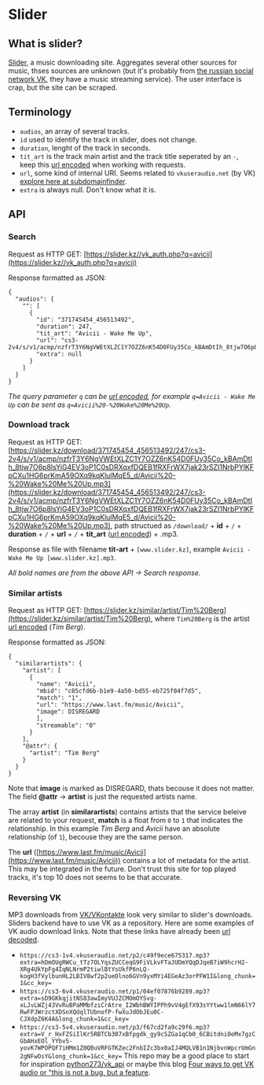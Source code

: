 # Slider

## What is slider?
[Slider](https://slider.kz), a music downloading site. Aggregates several other sources for music, thses sources are unknown (but it's probably from [the russian social network VK](https://vk.com/), they have a music streaming service). The user interface is crap, but the site can be scraped.

## Terminology
* `audios`, an array of several tracks.
* `id` used to identify the track in slider, does not change.
* `duration`, lenght of the track in seconds.
* `tit_art` is the track main artist and the track title seperated by an `-`, keep this [url encoded](https://www.urlencoder.org/) when working with requests.
* `url`, some kind of internal URI. Seems related to `vkuseraudio.net` (by VK) [explore here at subdomainfinder](https://subdomainfinder.c99.nl/scans/2020-08-27/vkuseraudio.net).
* `extra` is always null. Don't know what it is.

## API
### Search
Request as HTTP GET: [https://slider.kz//vk_auth.php?q=avicii](https://slider.kz//vk_auth.php?q=avicii)

Response formatted as JSON:
```
{
  "audios": {
    "": [
      {
        "id": "371745454_456513492",
        "duration": 247,
        "tit_art": "Avicii - Wake Me Up",
        "url": "cs3-2v4/s/v1/acmp/nzfrT3Y6NgVWEtXLZC1Y7OZZ6nK54D0FUy35Co_kBAmDtIh_8tjw7O6p8IsYiG4EV3oP1C0sDRXqxfDQEB1fRXFrWX7jak23rSZI1NrbPYlKFpCXu1HG6prKmA59OXq9kqKlulMqE5_d",
        "extra": null
      }
    ]
  }
}
```
*The query parameter `q` can be [url encoded](https://www.urlencoder.org/), for example `q=Avicii - Wake Me Up` can be sent as `q=Avicii%20-%20Wake%20Me%20Up`.*

### Download track
Request as HTTP GET: [https://slider.kz/download/371745454_456513492/247/cs3-2v4/s/v1/acmp/nzfrT3Y6NgVWEtXLZC1Y7OZZ6nK54D0FUy35Co_kBAmDtIh_8tjw7O6p8IsYiG4EV3oP1C0sDRXqxfDQEB1fRXFrWX7jak23rSZI1NrbPYlKFpCXu1HG6prKmA59OXq9kqKlulMqE5_d/Avicii%20-%20Wake%20Me%20Up.mp3](https://slider.kz/download/371745454_456513492/247/cs3-2v4/s/v1/acmp/nzfrT3Y6NgVWEtXLZC1Y7OZZ6nK54D0FUy35Co_kBAmDtIh_8tjw7O6p8IsYiG4EV3oP1C0sDRXqxfDQEB1fRXFrWX7jak23rSZI1NrbPYlKFpCXu1HG6prKmA59OXq9kqKlulMqE5_d/Avicii%20-%20Wake%20Me%20Up.mp3), path structued as `/download/` + **id** + `/` + **duration** + `/` + **url** + `/` + **tit_art** ([url encoded](https://www.urlencoder.org/)) + .mp3.

Response as file with filename **tit-art** + `[www.slider.kz]`, example `Avicii - Wake Me Up [www.slider.kz].mp3`.

*All bold names are from the above API -> Search response.*

### Similar artists
Request as HTTP GET: [https://slider.kz/similar/artist/Tim%20Berg](https://slider.kz/similar/artist/Tim%20Berg), where `Tim%20Berg` is the artist [url encoded](https://www.urlencoder.org/) (*Tim Berg*).

Response formatted as JSON:
```
{
  "similarartists": {
    "artist": [
      {
        "name": "Avicii",
        "mbid": "c85cfd6b-b1e9-4a50-bd55-eb725f04f7d5",
        "match": "1",
        "url": "https://www.last.fm/music/Avicii",
        "image": DISREGARD
        ],
        "streamable": "0"
      }
    ],
    "@attr": {
      "artist": "Tim Berg"
    }
  }
}
```
Note that **image** is marked as DISREGARD, thats becouse it does not matter. The field **@attr** -> **artist** is just the requested artists name.

The array **artist** (in **similarartists**) contains artists that the service beleive are related to your request, **match** is a float from `0` to `1` that indicates the relationship. In this example *Tim Berg* and *Avicii* have an absolute relationship (of `1`), becouse they are the same person.

The **url** ([https://www.last.fm/music/Avicii](https://www.last.fm/music/Avicii)) contains a lot of metadata for the artist. This may be integrated in the future. Don't trust this site for top played tracks, it's top 10 does not seems to be that accurate.

### Reversing VK
MP3 downloads from [VK/VKontakte](https://en.wikipedia.org/wiki/VK_(service)) look very similar to slider's downloads. Sliders backend have to use VK as a repository. Here are some examples of VK audio download links. Note that these links have already been [url decoded](https://www.urldecoder.org/).
- `https://cs3-1v4.vkuseraudio.net/p2/c49f9ece675317.mp3?extra=hDmOUgRWCu_tTz7OLYqsZUCCeqG9FiVLkvFTaJUDmYQqDJqeB7iW9hcrH2-XRg4UkYpFg4IqNLNrmP2tiwlBtYsUkfP6nLQ-kogH3fVylbunHL2LBIV8wf2p2ueOlno6GVn9yxMYi4EGeAz3orPFW1I&long_chunk=1&cc_key=`
- `https://cs3-6v4.vkuseraudio.net/p1/04ef07876b9289.mp3?extra=sD9GKkqjitNS83awImyVUJZCMOmOYSvg-xLJvLWZj43VvRuBPaMMbfziCrAtre_I2WbhBWYIPPh9vV4gEfX93sYYtww1lmN66lY7RwFPJWrzctXDSnXQdqlTUbnofP-fwXuJdObJEu0C-CJXdpZ6K4A&long_chunk=1&cc_key=`
- `https://cs3-5v4.vkuseraudio.net/p3/f67cd2fa9c29f6.mp3?extra=V_r_HxFZSiIlKr5RBTCb307xBfpgdk_gy9cSZGa1qCb0_6CBitdni0eMx7gzCGbAHxEOl_YYbv5-yovK7WPOPQF7iHMm1Z0QBuVRFGTKZec2FnbIZc3bx0aIJ4MQLVB1n1NjbvnWpcrUmGn2gNFwOsY&long_chunk=1&cc_key=`
This repo may be a good place to start for inspiration [python273/vk_api](https://github.com/python273/vk_api) or maybe this blog [Four ways to get VK audio or "this is not a bug, but a feature](https://itnan.ru/post.php?c=1&p=519302).
